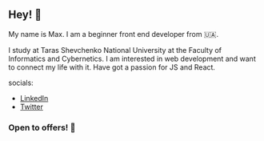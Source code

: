 ## Hey! 👋
My name is Max. I am a beginner front end developer from 🇺🇦.

I study at Taras Shevchenko National University at the Faculty of Informatics and Cybernetics. I am interested in web development and want to connect my life with it. Have got a passion for JS and React.

socials:
- [LinkedIn](https://www.linkedin.com/in/max-rozzhalovets/)
- [Twitter](https://twitter.com/Maasiimka)
  
### Open to offers! 🤝

<!---
maasiimka/maasiimka is a ✨ special ✨ repository because its `README.md` (this file) appears on your GitHub profile.
You can click the Preview link to take a look at your changes.
--->

